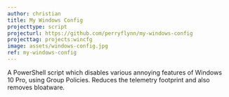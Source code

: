 ```yaml
---
author: christian
title: My Windows Config
projecttype: script
projecturl: https://github.com/perryflynn/my-windows-config
projecttag: projects:wincfg
image: assets/windows-config.jpg
ref: my-windows-config
---
```


A PowerShell script which disables various annoying features of Windows 10 Pro, using
Group Policies. Reduces the telemetry footprint and also removes bloatware. 
